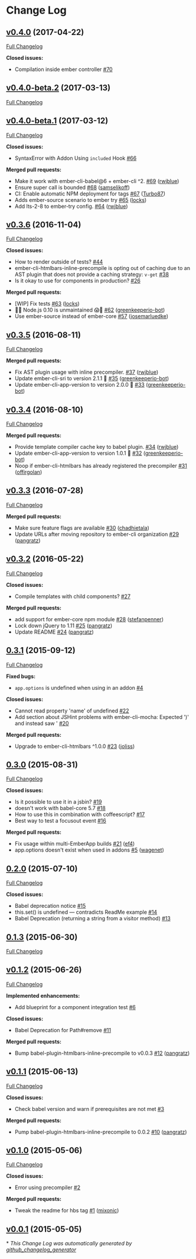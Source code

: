 # Change Log

## [v0.4.0](https://github.com/ember-cli/ember-cli-htmlbars-inline-precompile/tree/v0.4.0) (2017-04-22)
[Full Changelog](https://github.com/ember-cli/ember-cli-htmlbars-inline-precompile/compare/v0.4.0-beta.2...v0.4.0)

**Closed issues:**

- Compilation inside ember controller [\#70](https://github.com/ember-cli/ember-cli-htmlbars-inline-precompile/issues/70)

## [v0.4.0-beta.2](https://github.com/ember-cli/ember-cli-htmlbars-inline-precompile/tree/v0.4.0-beta.2) (2017-03-13)
[Full Changelog](https://github.com/ember-cli/ember-cli-htmlbars-inline-precompile/compare/v0.4.0-beta.1...v0.4.0-beta.2)

## [v0.4.0-beta.1](https://github.com/ember-cli/ember-cli-htmlbars-inline-precompile/tree/v0.4.0-beta.1) (2017-03-12)
[Full Changelog](https://github.com/ember-cli/ember-cli-htmlbars-inline-precompile/compare/v0.3.6...v0.4.0-beta.1)

**Closed issues:**

- SyntaxError with Addon Using `included` Hook [\#66](https://github.com/ember-cli/ember-cli-htmlbars-inline-precompile/issues/66)

**Merged pull requests:**

- Make it work with ember-cli-babel@6 + ember-cli ^2. [\#69](https://github.com/ember-cli/ember-cli-htmlbars-inline-precompile/pull/69) ([rwjblue](https://github.com/rwjblue))
- Ensure super call is bounded [\#68](https://github.com/ember-cli/ember-cli-htmlbars-inline-precompile/pull/68) ([samselikoff](https://github.com/samselikoff))
- CI: Enable automatic NPM deployment for tags [\#67](https://github.com/ember-cli/ember-cli-htmlbars-inline-precompile/pull/67) ([Turbo87](https://github.com/Turbo87))
- Adds ember-source scenario to ember try [\#65](https://github.com/ember-cli/ember-cli-htmlbars-inline-precompile/pull/65) ([locks](https://github.com/locks))
- Add lts-2-8 to ember-try config. [\#64](https://github.com/ember-cli/ember-cli-htmlbars-inline-precompile/pull/64) ([rwjblue](https://github.com/rwjblue))

## [v0.3.6](https://github.com/ember-cli/ember-cli-htmlbars-inline-precompile/tree/v0.3.6) (2016-11-04)
[Full Changelog](https://github.com/ember-cli/ember-cli-htmlbars-inline-precompile/compare/v0.3.5...v0.3.6)

**Closed issues:**

- How to render outside of tests? [\#44](https://github.com/ember-cli/ember-cli-htmlbars-inline-precompile/issues/44)
- ember-cli-htmlbars-inline-precompile is opting out of caching due to an AST plugin that does not provide a caching strategy: `v-get` [\#38](https://github.com/ember-cli/ember-cli-htmlbars-inline-precompile/issues/38)
- Is it okay to use for components in production? [\#26](https://github.com/ember-cli/ember-cli-htmlbars-inline-precompile/issues/26)

**Merged pull requests:**

- \[WIP\] Fix tests [\#63](https://github.com/ember-cli/ember-cli-htmlbars-inline-precompile/pull/63) ([locks](https://github.com/locks))
- 👻😱 Node.js 0.10 is unmaintained 😱👻 [\#62](https://github.com/ember-cli/ember-cli-htmlbars-inline-precompile/pull/62) ([greenkeeperio-bot](https://github.com/greenkeeperio-bot))
- Use ember-source instead of ember-core [\#57](https://github.com/ember-cli/ember-cli-htmlbars-inline-precompile/pull/57) ([josemarluedke](https://github.com/josemarluedke))

## [v0.3.5](https://github.com/ember-cli/ember-cli-htmlbars-inline-precompile/tree/v0.3.5) (2016-08-11)
[Full Changelog](https://github.com/ember-cli/ember-cli-htmlbars-inline-precompile/compare/v0.3.4...v0.3.5)

**Merged pull requests:**

- Fix AST plugin usage with inline precompiler. [\#37](https://github.com/ember-cli/ember-cli-htmlbars-inline-precompile/pull/37) ([rwjblue](https://github.com/rwjblue))
- Update ember-cli-sri to version 2.1.1 🚀 [\#35](https://github.com/ember-cli/ember-cli-htmlbars-inline-precompile/pull/35) ([greenkeeperio-bot](https://github.com/greenkeeperio-bot))
- Update ember-cli-app-version to version 2.0.0 🚀 [\#33](https://github.com/ember-cli/ember-cli-htmlbars-inline-precompile/pull/33) ([greenkeeperio-bot](https://github.com/greenkeeperio-bot))

## [v0.3.4](https://github.com/ember-cli/ember-cli-htmlbars-inline-precompile/tree/v0.3.4) (2016-08-10)
[Full Changelog](https://github.com/ember-cli/ember-cli-htmlbars-inline-precompile/compare/v0.3.3...v0.3.4)

**Merged pull requests:**

- Provide template compiler cache key to babel plugin. [\#34](https://github.com/ember-cli/ember-cli-htmlbars-inline-precompile/pull/34) ([rwjblue](https://github.com/rwjblue))
- Update ember-cli-app-version to version 1.0.1 🚀 [\#32](https://github.com/ember-cli/ember-cli-htmlbars-inline-precompile/pull/32) ([greenkeeperio-bot](https://github.com/greenkeeperio-bot))
- Noop if ember-cli-htmlbars has already registered the precompiler [\#31](https://github.com/ember-cli/ember-cli-htmlbars-inline-precompile/pull/31) ([offirgolan](https://github.com/offirgolan))

## [v0.3.3](https://github.com/ember-cli/ember-cli-htmlbars-inline-precompile/tree/v0.3.3) (2016-07-28)
[Full Changelog](https://github.com/ember-cli/ember-cli-htmlbars-inline-precompile/compare/v0.3.2...v0.3.3)

**Merged pull requests:**

- Make sure feature flags are available [\#30](https://github.com/ember-cli/ember-cli-htmlbars-inline-precompile/pull/30) ([chadhietala](https://github.com/chadhietala))
- Update URLs after moving repository to ember-cli organization [\#29](https://github.com/ember-cli/ember-cli-htmlbars-inline-precompile/pull/29) ([pangratz](https://github.com/pangratz))

## [v0.3.2](https://github.com/ember-cli/ember-cli-htmlbars-inline-precompile/tree/v0.3.2) (2016-05-22)
[Full Changelog](https://github.com/ember-cli/ember-cli-htmlbars-inline-precompile/compare/0.3.1...v0.3.2)

**Closed issues:**

- Compile templates with child components? [\#27](https://github.com/ember-cli/ember-cli-htmlbars-inline-precompile/issues/27)

**Merged pull requests:**

- add support for ember-core npm module [\#28](https://github.com/ember-cli/ember-cli-htmlbars-inline-precompile/pull/28) ([stefanpenner](https://github.com/stefanpenner))
- Lock down jQuery to 1.11 [\#25](https://github.com/ember-cli/ember-cli-htmlbars-inline-precompile/pull/25) ([pangratz](https://github.com/pangratz))
- Update README [\#24](https://github.com/ember-cli/ember-cli-htmlbars-inline-precompile/pull/24) ([pangratz](https://github.com/pangratz))

## [0.3.1](https://github.com/ember-cli/ember-cli-htmlbars-inline-precompile/tree/0.3.1) (2015-09-12)
[Full Changelog](https://github.com/ember-cli/ember-cli-htmlbars-inline-precompile/compare/0.3.0...0.3.1)

**Fixed bugs:**

- `app.options` is undefined when using in an addon [\#4](https://github.com/ember-cli/ember-cli-htmlbars-inline-precompile/issues/4)

**Closed issues:**

- Cannot read property 'name' of undefined [\#22](https://github.com/ember-cli/ember-cli-htmlbars-inline-precompile/issues/22)
- Add section about JSHint problems with ember-cli-mocha: Expected '\)' and instead saw ' [\#20](https://github.com/ember-cli/ember-cli-htmlbars-inline-precompile/issues/20)

**Merged pull requests:**

- Upgrade to ember-cli-htmlbars ^1.0.0 [\#23](https://github.com/ember-cli/ember-cli-htmlbars-inline-precompile/pull/23) ([joliss](https://github.com/joliss))

## [0.3.0](https://github.com/ember-cli/ember-cli-htmlbars-inline-precompile/tree/0.3.0) (2015-08-31)
[Full Changelog](https://github.com/ember-cli/ember-cli-htmlbars-inline-precompile/compare/0.2.0...0.3.0)

**Closed issues:**

- Is it possible to use it in a jsbin? [\#19](https://github.com/ember-cli/ember-cli-htmlbars-inline-precompile/issues/19)
- doesn't work with babel-core 5.7 [\#18](https://github.com/ember-cli/ember-cli-htmlbars-inline-precompile/issues/18)
- How to use this in combination with coffeescript? [\#17](https://github.com/ember-cli/ember-cli-htmlbars-inline-precompile/issues/17)
- Best way to test a focusout event [\#16](https://github.com/ember-cli/ember-cli-htmlbars-inline-precompile/issues/16)

**Merged pull requests:**

- Fix usage within multi-EmberApp builds [\#21](https://github.com/ember-cli/ember-cli-htmlbars-inline-precompile/pull/21) ([ef4](https://github.com/ef4))
- app.options doesn't exist when used in addons [\#5](https://github.com/ember-cli/ember-cli-htmlbars-inline-precompile/pull/5) ([wagenet](https://github.com/wagenet))

## [0.2.0](https://github.com/ember-cli/ember-cli-htmlbars-inline-precompile/tree/0.2.0) (2015-07-10)
[Full Changelog](https://github.com/ember-cli/ember-cli-htmlbars-inline-precompile/compare/0.1.3...0.2.0)

**Closed issues:**

- Babel deprecation notice [\#15](https://github.com/ember-cli/ember-cli-htmlbars-inline-precompile/issues/15)
- this.set\(\) is undefined — contradicts ReadMe example [\#14](https://github.com/ember-cli/ember-cli-htmlbars-inline-precompile/issues/14)
- Babel Deprecation \(returning a string from a visitor method\) [\#13](https://github.com/ember-cli/ember-cli-htmlbars-inline-precompile/issues/13)

## [0.1.3](https://github.com/ember-cli/ember-cli-htmlbars-inline-precompile/tree/0.1.3) (2015-06-30)
[Full Changelog](https://github.com/ember-cli/ember-cli-htmlbars-inline-precompile/compare/v0.1.2...0.1.3)

## [v0.1.2](https://github.com/ember-cli/ember-cli-htmlbars-inline-precompile/tree/v0.1.2) (2015-06-26)
[Full Changelog](https://github.com/ember-cli/ember-cli-htmlbars-inline-precompile/compare/v0.1.1...v0.1.2)

**Implemented enhancements:**

- Add blueprint for a component integration test [\#6](https://github.com/ember-cli/ember-cli-htmlbars-inline-precompile/issues/6)

**Closed issues:**

- Babel Deprecation for Path\#remove [\#11](https://github.com/ember-cli/ember-cli-htmlbars-inline-precompile/issues/11)

**Merged pull requests:**

- Bump babel-plugin-htmlbars-inline-precompile to v0.0.3 [\#12](https://github.com/ember-cli/ember-cli-htmlbars-inline-precompile/pull/12) ([pangratz](https://github.com/pangratz))

## [v0.1.1](https://github.com/ember-cli/ember-cli-htmlbars-inline-precompile/tree/v0.1.1) (2015-06-13)
[Full Changelog](https://github.com/ember-cli/ember-cli-htmlbars-inline-precompile/compare/v0.1.0...v0.1.1)

**Closed issues:**

- Check babel version and warn if prerequisites are not met [\#3](https://github.com/ember-cli/ember-cli-htmlbars-inline-precompile/issues/3)

**Merged pull requests:**

- Pump babel-plugin-htmlbars-inline-precompile to 0.0.2 [\#10](https://github.com/ember-cli/ember-cli-htmlbars-inline-precompile/pull/10) ([pangratz](https://github.com/pangratz))

## [v0.1.0](https://github.com/ember-cli/ember-cli-htmlbars-inline-precompile/tree/v0.1.0) (2015-05-06)
[Full Changelog](https://github.com/ember-cli/ember-cli-htmlbars-inline-precompile/compare/v0.0.1...v0.1.0)

**Closed issues:**

- Error using precompiler [\#2](https://github.com/ember-cli/ember-cli-htmlbars-inline-precompile/issues/2)

**Merged pull requests:**

- Tweak the readme for hbs tag [\#1](https://github.com/ember-cli/ember-cli-htmlbars-inline-precompile/pull/1) ([mixonic](https://github.com/mixonic))

## [v0.0.1](https://github.com/ember-cli/ember-cli-htmlbars-inline-precompile/tree/v0.0.1) (2015-05-05)


\* *This Change Log was automatically generated by [github_changelog_generator](https://github.com/skywinder/Github-Changelog-Generator)*